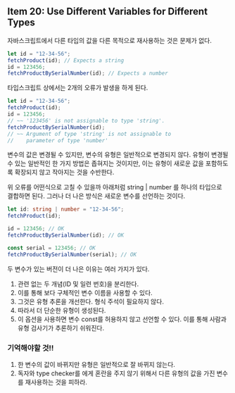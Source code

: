 ## Item 20: Use Different Variables for Different Types

자바스크립트에서 다른 타입의 값을 다른 목적으로 재사용하는 것은 문제가 없다.

```javascript
let id = "12-34-56";
fetchProduct(id); // Expects a string
id = 123456;
fetchProductBySerialNumber(id); // Expects a number
```

타입스크립트 상에서는 2개의 오류가 발생을 하게 된다.

```typescript
let id = "12-34-56";
fetchProduct(id);
id = 123456;
// ~~ '123456' is not assignable to type 'string'.
fetchProductBySerialNumber(id);
// ~~ Argument of type 'string' is not assignable to
//    parameter of type 'number'
```

변수의 값은 변경될 수 있지만, 변수의 유형은 일반적으로 변경되지 않다. 유형이 변경될 수 있는 일반적인 한 가지 방법은 좁혀지는 것이지만, 이는 유형이 새로운 값을 포함하도록 확장되지 않고 작아지는 것을 수반한다.

위 오류를 어떤식으로 고칠 수 있을까 아래처럼 string | number 를 하나의 타입으로 결합하면 된다. 그러나 더 나은 방식은 새로운 변수를 선언하는 것이다.

```typescript
let id: string | number = "12-34-56";
fetchProduct(id);

id = 123456; // OK
fetchProductBySerialNumber(id); // OK

const serial = 123456; // OK
fetchProductBySerialNumber(serial); // OK
```

두 변수가 있는 버전이 더 나은 이유는 여러 가지가 있다.

1. 관련 없는 두 개념(ID 및 일련 번호)을 분리한다.
2. 이를 통해 보다 구체적인 변수 이름을 사용할 수 있다.
3. 그것은 유형 추론을 개선한다. 형식 주석이 필요하지 않다.
4. 따라서 더 단순한 유형이 생성된다.
5. 이 옵션을 사용하면 변수 const를 허용하지 않고 선언할 수 있다. 이를 통해 사람과 유형 검사기가 추론하기 쉬워진다.

### 기억해야할 것!!

1. 한 변수의 값이 바뀌지만 유형은 일반적으로 잘 바뀌지 않는다.
2. 독자와 type checker를 에게 혼란을 주지 않기 위해서 다른 유형의 값을 가진 변수를 재사용하는 것을 피하라.
